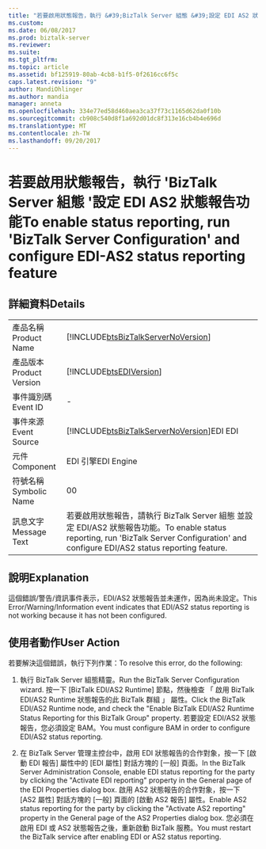 ```yaml
---
title: "若要啟用狀態報告，執行 &#39;BizTalk Server 組態 &#39;設定 EDI AS2 狀態報告功能和 |Microsoft 文件"
ms.custom: 
ms.date: 06/08/2017
ms.prod: biztalk-server
ms.reviewer: 
ms.suite: 
ms.tgt_pltfrm: 
ms.topic: article
ms.assetid: bf125919-80ab-4cb8-b1f5-0f2616cc6f5c
caps.latest.revision: "9"
author: MandiOhlinger
ms.author: mandia
manager: anneta
ms.openlocfilehash: 334e77ed58d460aea3ca37f73c1165d62da0f10b
ms.sourcegitcommit: cb908c540d8f1a692d01dc8f313e16cb4b4e696d
ms.translationtype: MT
ms.contentlocale: zh-TW
ms.lasthandoff: 09/20/2017
---
```

# <a name="to-enable-status-reporting-run-39biztalk-server-configuration39-and-configure-edi-as2-status-reporting-feature"></a><span data-ttu-id="a49b2-102">若要啟用狀態報告，執行 &#39;BizTalk Server 組態 &#39;設定 EDI AS2 狀態報告功能</span><span class="sxs-lookup"><span data-stu-id="a49b2-102">To enable status reporting, run &#39;BizTalk Server Configuration&#39; and configure EDI-AS2 status reporting feature</span></span>
## <a name="details"></a><span data-ttu-id="a49b2-103">詳細資料</span><span class="sxs-lookup"><span data-stu-id="a49b2-103">Details</span></span>  
  
|||  
|-|-|  
|<span data-ttu-id="a49b2-104">產品名稱</span><span class="sxs-lookup"><span data-stu-id="a49b2-104">Product Name</span></span>|[!INCLUDE[btsBizTalkServerNoVersion](../includes/btsbiztalkservernoversion-md.md)]|  
|<span data-ttu-id="a49b2-105">產品版本</span><span class="sxs-lookup"><span data-stu-id="a49b2-105">Product Version</span></span>|[!INCLUDE[btsEDIVersion](../includes/btsediversion-md.md)]|  
|<span data-ttu-id="a49b2-106">事件識別碼</span><span class="sxs-lookup"><span data-stu-id="a49b2-106">Event ID</span></span>|-|  
|<span data-ttu-id="a49b2-107">事件來源</span><span class="sxs-lookup"><span data-stu-id="a49b2-107">Event Source</span></span>|[!INCLUDE[btsBizTalkServerNoVersion](../includes/btsbiztalkservernoversion-md.md)]<span data-ttu-id="a49b2-108">EDI</span><span class="sxs-lookup"><span data-stu-id="a49b2-108"> EDI</span></span>|  
|<span data-ttu-id="a49b2-109">元件</span><span class="sxs-lookup"><span data-stu-id="a49b2-109">Component</span></span>|<span data-ttu-id="a49b2-110">EDI 引擎</span><span class="sxs-lookup"><span data-stu-id="a49b2-110">EDI Engine</span></span>|  
|<span data-ttu-id="a49b2-111">符號名稱</span><span class="sxs-lookup"><span data-stu-id="a49b2-111">Symbolic Name</span></span>|<span data-ttu-id="a49b2-112">0</span><span class="sxs-lookup"><span data-stu-id="a49b2-112">0</span></span>|  
|<span data-ttu-id="a49b2-113">訊息文字</span><span class="sxs-lookup"><span data-stu-id="a49b2-113">Message Text</span></span>|<span data-ttu-id="a49b2-114">若要啟用狀態報告，請執行 BizTalk Server 組態 並設定 EDI/AS2 狀態報告功能。</span><span class="sxs-lookup"><span data-stu-id="a49b2-114">To enable status reporting, run 'BizTalk Server Configuration' and configure EDI/AS2 status reporting feature.</span></span>|  
  
## <a name="explanation"></a><span data-ttu-id="a49b2-115">說明</span><span class="sxs-lookup"><span data-stu-id="a49b2-115">Explanation</span></span>  
 <span data-ttu-id="a49b2-116">這個錯誤/警告/資訊事件表示，EDI/AS2 狀態報告並未運作，因為尚未設定。</span><span class="sxs-lookup"><span data-stu-id="a49b2-116">This Error/Warning/Information event indicates that EDI/AS2 status reporting is not working because it has not been configured.</span></span>  
  
## <a name="user-action"></a><span data-ttu-id="a49b2-117">使用者動作</span><span class="sxs-lookup"><span data-stu-id="a49b2-117">User Action</span></span>  
 <span data-ttu-id="a49b2-118">若要解決這個錯誤，執行下列作業：</span><span class="sxs-lookup"><span data-stu-id="a49b2-118">To resolve this error, do the following:</span></span>  
  
1.  <span data-ttu-id="a49b2-119">執行 BizTalk Server 組態精靈。</span><span class="sxs-lookup"><span data-stu-id="a49b2-119">Run the BizTalk Server Configuration wizard.</span></span> <span data-ttu-id="a49b2-120">按一下 [BizTalk EDI/AS2 Runtime] 節點，然後檢查 「 啟用 BizTalk EDI/AS2 Runtime 狀態報告的此 BizTalk 群組 」 屬性。</span><span class="sxs-lookup"><span data-stu-id="a49b2-120">Click the BizTalk EDI/AS2 Runtime node, and check the "Enable BizTalk EDI/AS2 Runtime Status Reporting for this BizTalk Group" property.</span></span> <span data-ttu-id="a49b2-121">若要設定 EDI/AS2 狀態報告，您必須設定 BAM。</span><span class="sxs-lookup"><span data-stu-id="a49b2-121">You must configure BAM in order to configure EDI/AS2 status reporting.</span></span>  
  
2.  <span data-ttu-id="a49b2-122">在 BizTalk Server 管理主控台中，啟用 EDI 狀態報告的合作對象，按一下 [啟動 EDI 報告] 屬性中的 [EDI 屬性] 對話方塊的 [一般] 頁面。</span><span class="sxs-lookup"><span data-stu-id="a49b2-122">In the BizTalk Server Administration Console, enable EDI status reporting for the party by clicking the "Activate EDI reporting" property in the General page of the EDI Properties dialog box.</span></span> <span data-ttu-id="a49b2-123">啟用 AS2 狀態報告的合作對象，按一下 [AS2 屬性] 對話方塊的 [一般] 頁面的 [啟動 AS2 報告] 屬性。</span><span class="sxs-lookup"><span data-stu-id="a49b2-123">Enable AS2 status reporting for the party by clicking the "Activate AS2 reporting" property in the General page of the AS2 Properties dialog box.</span></span> <span data-ttu-id="a49b2-124">您必須在啟用 EDI 或 AS2 狀態報告之後，重新啟動 BizTalk 服務。</span><span class="sxs-lookup"><span data-stu-id="a49b2-124">You must restart the BizTalk service after enabling EDI or AS2 status reporting.</span></span>
